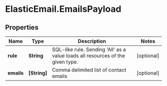 # ElasticEmail.EmailsPayload

## Properties

Name | Type | Description | Notes
------------ | ------------- | ------------- | -------------
**rule** | **String** | SQL-like rule. Sending &#39;All&#39; as a value loads all resources of the given type. | [optional] 
**emails** | **[String]** | Comma delimited list of contact emails | [optional] 


